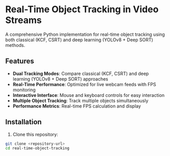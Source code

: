 # Real-Time Object Tracking in Video Streams

A comprehensive Python implementation for real-time object tracking using both classical (KCF, CSRT) and deep learning (YOLOv8 + Deep SORT) methods.

## Features

- **Dual Tracking Modes**: Compare classical (KCF, CSRT) and deep learning (YOLOv8 + Deep SORT) approaches
- **Real-Time Performance**: Optimized for live webcam feeds with FPS monitoring
- **Interactive Interface**: Mouse and keyboard controls for easy interaction
- **Multiple Object Tracking**: Track multiple objects simultaneously
- **Performance Metrics**: Real-time FPS calculation and display

## Installation

1. Clone this repository:
```bash
git clone <repository-url>
cd real-time-object-tracking